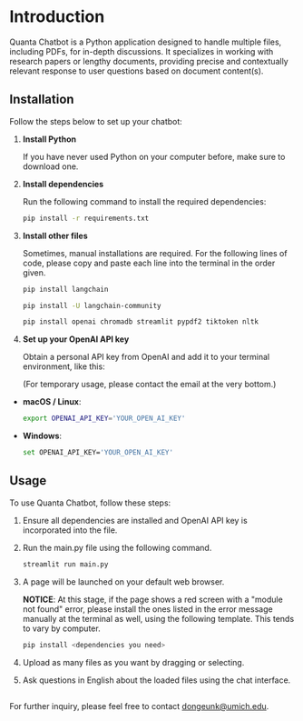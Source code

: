 # **Introduction**

Quanta Chatbot is a Python application designed to handle multiple files, including PDFs, for in-depth discussions. It specializes in working with research papers or lengthy documents, providing precise and contextually relevant response to user questions based on document content(s).

## **Installation**

Follow the steps below to set up your chatbot:

1. **Install Python**

   If you have never used Python on your computer before, make sure to download one.

2. **Install dependencies**

   Run the following command to install the required dependencies:

   ```bash
   pip install -r requirements.txt
   ```

3. **Install other files**

   Sometimes, manual installations are required. For the following lines of code, please copy and paste each line into the terminal in the order given.

   ```bash
   pip install langchain

   pip install -U langchain-community

   pip install openai chromadb streamlit pypdf2 tiktoken nltk
   ```

4. **Set up your OpenAI API key**

   Obtain a personal API key from OpenAI and add it to your terminal environment, like this:

   (For temporary usage, please contact the email at the very bottom.)

- **macOS / Linux**:

  ```bash
  export OPENAI_API_KEY='YOUR_OPEN_AI_KEY'
  ```

- **Windows**:
  ```bash
  set OPENAI_API_KEY='YOUR_OPEN_AI_KEY'
  ```

## **Usage**

To use Quanta Chatbot, follow these steps:

1. Ensure all dependencies are installed and OpenAI API key is incorporated into the file.
2. Run the main.py file using the following command.

   ```bash
   streamlit run main.py
   ```

3. A page will be launched on your default web browser.

   **NOTICE**: At this stage, if the page shows a red screen with a "module not found" error, please install the ones listed in the error message manually at the terminal as well, using the following template. This tends to vary by computer.

   ```bash
   pip install <dependencies you need>
   ```

4. Upload as many files as you want by dragging or selecting.
5. Ask questions in English about the loaded files using the chat interface.

##

For further inquiry, please feel free to contact dongeunk@umich.edu.
